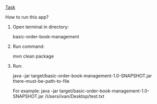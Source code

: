 [Task](https://drive.google.com/file/d/1ezFeqMEedmRBDaft6DepsHxmGgmGEEOz/view)

How to run this app?

1. Open terminal in directory: 

    basic-order-book-management
2. Run command: 

    mvn clean package
    
3. Run: 

    java -jar target/basic-order-book-management-1.0-SNAPSHOT.jar there-must-be-path-to-file
    
    For example: java -jar target/basic-order-book-management-1.0-SNAPSHOT.jar /Users/ivan/Desktop/test.txt


